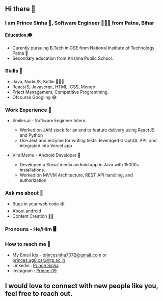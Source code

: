 ## Hi there 👋

### I am Prince Sinha 👑, Software Engineer 🧑🏼‍💻 from Patna, Bihar

#### Education 🎓
- Curently pursuing B.Tech in CSE from National Institute of Technology Patna 🏫
- Secondary education from Krishna Public School.

### Skills 🦄
- Java, NodeJS, Kotlin 🧑🏻‍🏫
- ReactJS, Javascript, HTML, CSS, Mongo
- Prject Management, Competitive Programming.
- Ofcourse Googling 😂

### Work Experience 💼
- Smiles.ai - Software Engineer Intern.
  - Worked on JAM stack for an end to feature delivery using ReactJS and Python
  - Use Jest and enzyme for writing tests, leveraged GraphQL API, and integrated into Vercel app

- ViralMeme - Android Developer 🤖
  - Developed a Social media android app in Java with 15000+ installations.
  - Worked on MVVM Architecture,  REST API handling, and authorization.

### Ask me about 🧐
- Bugs in your web code 🕸
- About android
- Content Creation ✍🏻

### Pronouns - He/Him 🖥

### How to reach me 🤝
- My Email Ids - princesinha7072@gmail.com or princes.ug8.cs@nitp.ac.in
- Linkedin : [Prince Sinha](https://www.linkedin.com/in/prince-sinha-90a83b180/)
- Instagram : [Prince-09](https://www.instagram.com/__prince09/)

## I would love to connect with new people like you, feel free to reach out.
<!--
**prince-09/prince-09** is a ✨ _special_ ✨ repository because its `README.md` (this file) appears on your GitHub profile.

Here are some ideas to get you started:

- 🔭 I’m currently working on ...
- 🌱 I’m currently learning ...
- 👯 I’m looking to collaborate on ...
- 🤔 I’m looking for help with ...
- 💬 Ask me about ...
- 📫 How to reach me: ...
- 😄 Pronouns: ...
- ⚡ Fun fact: ...
